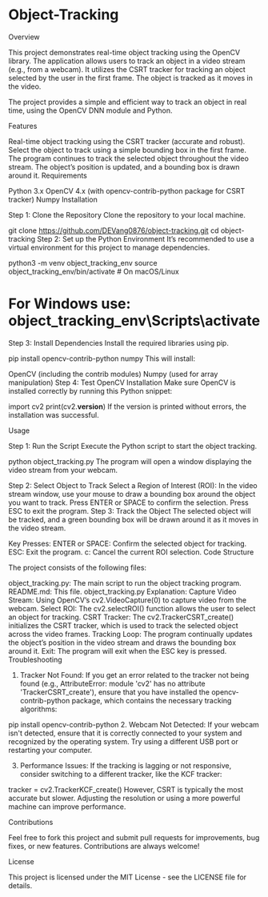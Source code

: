 # Object-Tracking
Overview

This project demonstrates real-time object tracking using the OpenCV library. The application allows users to track an object in a video stream (e.g., from a webcam). It utilizes the CSRT tracker for tracking an object selected by the user in the first frame. The object is tracked as it moves in the video.

The project provides a simple and efficient way to track an object in real time, using the OpenCV DNN module and Python.

Features

Real-time object tracking using the CSRT tracker (accurate and robust).
Select the object to track using a simple bounding box in the first frame.
The program continues to track the selected object throughout the video stream.
The object’s position is updated, and a bounding box is drawn around it.
Requirements

Python 3.x
OpenCV 4.x (with opencv-contrib-python package for CSRT tracker)
Numpy
Installation

Step 1: Clone the Repository
Clone the repository to your local machine.

git clone https://github.com/DEVang0876/object-tracking.git
cd object-tracking
Step 2: Set up the Python Environment
It’s recommended to use a virtual environment for this project to manage dependencies.

python3 -m venv object_tracking_env
source object_tracking_env/bin/activate  # On macOS/Linux
# For Windows use: object_tracking_env\Scripts\activate
Step 3: Install Dependencies
Install the required libraries using pip.

pip install opencv-contrib-python numpy
This will install:

OpenCV (including the contrib modules)
Numpy (used for array manipulation)
Step 4: Test OpenCV Installation
Make sure OpenCV is installed correctly by running this Python snippet:

import cv2
print(cv2.__version__)
If the version is printed without errors, the installation was successful.

Usage

Step 1: Run the Script
Execute the Python script to start the object tracking.

python object_tracking.py
The program will open a window displaying the video stream from your webcam.

Step 2: Select Object to Track
Select a Region of Interest (ROI): In the video stream window, use your mouse to draw a bounding box around the object you want to track.
Press ENTER or SPACE to confirm the selection.
Press ESC to exit the program.
Step 3: Track the Object
The selected object will be tracked, and a green bounding box will be drawn around it as it moves in the video stream.

Key Presses:
ENTER or SPACE: Confirm the selected object for tracking.
ESC: Exit the program.
c: Cancel the current ROI selection.
Code Structure

The project consists of the following files:

object_tracking.py: The main script to run the object tracking program.
README.md: This file.
object_tracking.py Explanation:
Capture Video Stream: Using OpenCV’s cv2.VideoCapture(0) to capture video from the webcam.
Select ROI: The cv2.selectROI() function allows the user to select an object for tracking.
CSRT Tracker: The cv2.TrackerCSRT_create() initializes the CSRT tracker, which is used to track the selected object across the video frames.
Tracking Loop: The program continually updates the object’s position in the video stream and draws the bounding box around it.
Exit: The program will exit when the ESC key is pressed.
Troubleshooting

1. Tracker Not Found:
If you get an error related to the tracker not being found (e.g., AttributeError: module 'cv2' has no attribute 'TrackerCSRT_create'), ensure that you have installed the opencv-contrib-python package, which contains the necessary tracking algorithms:

pip install opencv-contrib-python
2. Webcam Not Detected:
If your webcam isn't detected, ensure that it is correctly connected to your system and recognized by the operating system. Try using a different USB port or restarting your computer.

3. Performance Issues:
If the tracking is lagging or not responsive, consider switching to a different tracker, like the KCF tracker:

tracker = cv2.TrackerKCF_create()
However, CSRT is typically the most accurate but slower. Adjusting the resolution or using a more powerful machine can improve performance.

Contributions

Feel free to fork this project and submit pull requests for improvements, bug fixes, or new features. Contributions are always welcome!

License

This project is licensed under the MIT License - see the LICENSE file for details.
